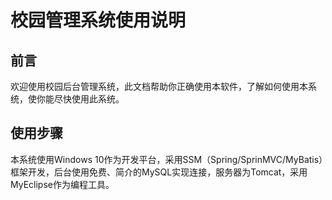 # 校园管理系统使用说明

## 前言

欢迎使用校园后台管理系统，此文档帮助你正确使用本软件，了解如何使用本系统，使你能尽快使用此系统。

 

 

## 使用步骤

本系统使用Windows 10作为开发平台，采用SSM（Spring/SprinMVC/MyBatis）框架开发，后台使用免费、简介的MySQL实现连接，服务器为Tomcat，采用MyEclipse作为编程工具。